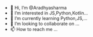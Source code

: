- 👋 Hi, I’m @Aradhyasharma
- 👀 I’m interested in JS,Python,Kotlin...
- 🌱 I’m currently learning Python,JS,...
- 💞️ I’m looking to collaborate on ...
- 📫 How to reach me ...
<!---
Aradhyasharmacoder/Aradhyasharmacoder is a ✨ special ✨ repository because its `README.md` (this file) appears on your GitHub profile.
You can click the Preview link to take a look at your changes.
--->
